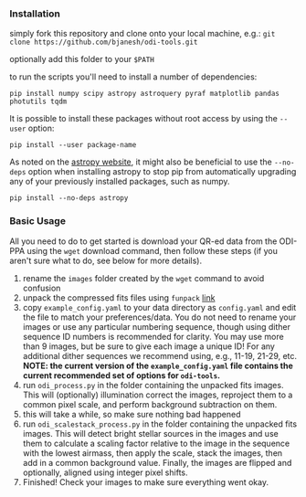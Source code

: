 ---
---
### Installation
simply fork this repository and clone onto your local machine, e.g.: `git clone https://github.com/bjanesh/odi-tools.git`

optionally add this folder to your `$PATH`

to run the scripts you'll need to install a number of dependencies:

`pip install numpy scipy astropy astroquery pyraf matplotlib pandas photutils tqdm`

It is possible to install these packages without root access by using the `--user` option:

`pip install --user package-name`

As noted on the [astropy website](http://astropy.readthedocs.org/en/stable/install.html), it might also be beneficial to use the `--no-deps`
option when installing astropy to stop pip from automatically upgrading any of your previously installed packages, such as numpy.

`pip install --no-deps astropy`

### Basic Usage
All you need to do to get started is download your QR-ed data from the ODI-PPA using the `wget` download command, then follow these steps (if you aren't sure what to do, see below for more details).

1. rename the `images` folder created by the `wget` command to avoid confusion
2. unpack the compressed fits files using `funpack` [link](https://heasarc.gsfc.nasa.gov/fitsio/fpack/)
3. copy `example_config.yaml` to your data directory as `config.yaml` and edit the file to match your preferences/data. You do not need to rename your images or use any particular numbering sequence, though using dither sequence ID numbers is recommended for clarity. You may use more than 9 images, but be sure to give each image a unique ID! For any additional dither sequences we recommend using, e.g., 11-19, 21-29, etc. **NOTE: the current version of the `example_config.yaml` file contains the current recommended set of options for `odi-tools`.** 
4. run `odi_process.py` in the folder containing the unpacked fits images. This will (optionally) illumination correct the images, reproject them to a common pixel scale, and perform background subtraction on them.
5. this will take a while, so make sure nothing bad happened
6. run `odi_scalestack_process.py` in the folder containing the unpacked fits images. This will detect bright stellar sources in the images and use them to calculate a scaling factor relative to the image in the sequence with the lowest airmass, then apply the scale, stack the images, then add in a common background value. Finally, the images are flipped and optionally, aligned using integer pixel shifts.
7. Finished! Check your images to make sure everything went okay.
